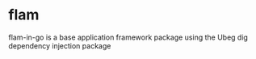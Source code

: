 # flam
flam-in-go is a base application framework package using the Ubeg dig dependency injection package

